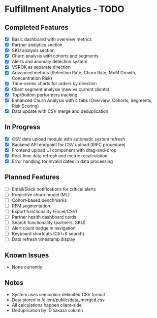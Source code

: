 # Fulfillment Analytics - TODO

## Completed Features
- [x] Basic dashboard with overview metrics
- [x] Partner analytics section
- [x] SKU analysis section
- [x] Churn analysis with cohorts and segments
- [x] Alerts and anomaly detection system
- [x] VSROK as separate direction
- [x] Advanced metrics (Retention Rate, Churn Rate, MoM Growth, Concentration Risk)
- [x] Time-series charts for orders by direction
- [x] Client segment analysis (new vs current clients)
- [x] Top/Bottom performers tracking
- [x] Enhanced Churn Analysis with 4 tabs (Overview, Cohorts, Segments, Risk Scoring)
- [x] Data update with CSV merge and deduplication

## In Progress
- [x] CSV data upload module with automatic system refresh
- [x] Backend API endpoint for CSV upload (tRPC procedure)
- [x] Frontend upload UI component with drag-and-drop
- [x] Real-time data refresh and metric recalculation
- [x] Error handling for invalid dates in data processing

## Planned Features
- [ ] Email/Slack notifications for critical alerts
- [ ] Predictive churn model (ML)
- [ ] Cohort-based benchmarks
- [ ] RFM segmentation
- [ ] Export functionality (Excel/CSV)
- [ ] Partner health dashboard cards
- [ ] Search functionality (partners, SKU)
- [ ] Alert count badge in navigation
- [ ] Keyboard shortcuts (Ctrl+K search)
- [ ] Data refresh timestamp display

## Known Issues
- None currently

## Notes
- System uses semicolon-delimited CSV format
- Data stored in /client/public/data_merged.csv
- All calculations happen client-side
- Deduplication by ID заказа column

